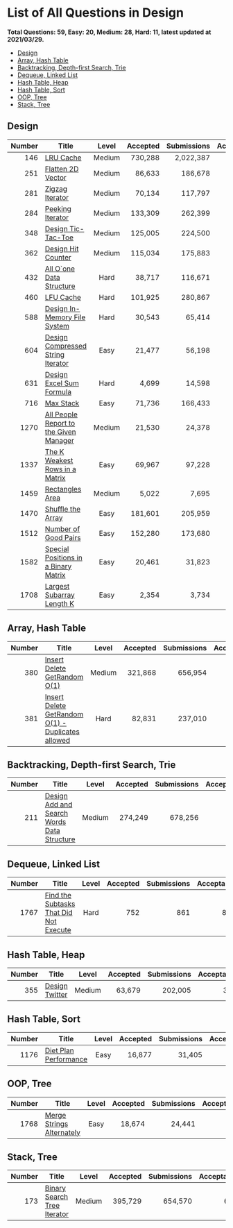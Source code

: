 # List of All Questions in Design

**Total Questions: 59, Easy: 20, Medium: 28, Hard: 11, latest updated at 2021/03/29.**

- [Design](#Design)
- [Array, Hash Table](#Array-Hash-Table)
- [Backtracking, Depth-first Search, Trie](#Backtracking-Depth-first-Search-Trie)
- [Dequeue, Linked List](#Dequeue-Linked-List)
- [Hash Table, Heap](#Hash-Table-Heap)
- [Hash Table, Sort](#Hash-Table-Sort)
- [OOP, Tree](#OOP-Tree)
- [Stack, Tree](#Stack-Tree)

## Design

|Number|                                                    Title                                                     |Level |Accepted|Submissions|Acceptance|
|-----:|--------------------------------------------------------------------------------------------------------------|:----:|-------:|----------:|---------:|
|   146|[LRU Cache](https://leetcode.com/problems/lru-cache)                                                          |Medium| 730,288|  2,022,387|       36%|
|   251|[Flatten 2D Vector](https://leetcode.com/problems/flatten-2d-vector)                                          |Medium|  86,633|    186,678|       46%|
|   281|[Zigzag Iterator](https://leetcode.com/problems/zigzag-iterator)                                              |Medium|  70,134|    117,797|       60%|
|   284|[Peeking Iterator](https://leetcode.com/problems/peeking-iterator)                                            |Medium| 133,309|    262,399|       51%|
|   348|[Design Tic-Tac-Toe](https://leetcode.com/problems/design-tic-tac-toe)                                        |Medium| 125,005|    224,500|       56%|
|   362|[Design Hit Counter](https://leetcode.com/problems/design-hit-counter)                                        |Medium| 115,034|    175,883|       65%|
|   432|[All O`one Data Structure](https://leetcode.com/problems/all-oone-data-structure)                             | Hard |  38,717|    116,671|       33%|
|   460|[LFU Cache](https://leetcode.com/problems/lfu-cache)                                                          | Hard | 101,925|    280,867|       36%|
|   588|[Design In-Memory File System](https://leetcode.com/problems/design-in-memory-file-system)                    | Hard |  30,543|     65,414|       47%|
|   604|[Design Compressed String Iterator](https://leetcode.com/problems/design-compressed-string-iterator)          | Easy |  21,477|     56,198|       38%|
|   631|[Design Excel Sum Formula](https://leetcode.com/problems/design-excel-sum-formula)                            | Hard |   4,699|     14,598|       32%|
|   716|[Max Stack](https://leetcode.com/problems/max-stack)                                                          | Easy |  71,736|    166,433|       43%|
|  1270|[All People Report to the Given Manager](https://leetcode.com/problems/all-people-report-to-the-given-manager)|Medium|  21,530|     24,378|       88%|
|  1337|[The K Weakest Rows in a Matrix](https://leetcode.com/problems/the-k-weakest-rows-in-a-matrix)                | Easy |  69,967|     97,228|       72%|
|  1459|[Rectangles Area](https://leetcode.com/problems/rectangles-area)                                              |Medium|   5,022|      7,695|       65%|
|  1470|[Shuffle the Array](https://leetcode.com/problems/shuffle-the-array)                                          | Easy | 181,601|    205,959|       88%|
|  1512|[Number of Good Pairs](https://leetcode.com/problems/number-of-good-pairs)                                    | Easy | 152,280|    173,680|       88%|
|  1582|[Special Positions in a Binary Matrix](https://leetcode.com/problems/special-positions-in-a-binary-matrix)    | Easy |  20,461|     31,823|       64%|
|  1708|[Largest Subarray Length K](https://leetcode.com/problems/largest-subarray-length-k)                          | Easy |   2,354|      3,734|       63%|


## Array, Hash Table

|Number|                                                             Title                                                              |Level |Accepted|Submissions|Acceptance|
|-----:|--------------------------------------------------------------------------------------------------------------------------------|:----:|-------:|----------:|---------:|
|   380|[Insert Delete GetRandom O(1)](https://leetcode.com/problems/insert-delete-getrandom-o1)                                        |Medium| 321,868|    656,954|       49%|
|   381|[Insert Delete GetRandom O(1) - Duplicates allowed](https://leetcode.com/problems/insert-delete-getrandom-o1-duplicates-allowed)| Hard |  82,831|    237,010|       35%|


## Backtracking, Depth-first Search, Trie

|Number|                                                        Title                                                         |Level |Accepted|Submissions|Acceptance|
|-----:|----------------------------------------------------------------------------------------------------------------------|:----:|-------:|----------:|---------:|
|   211|[Design Add and Search Words Data Structure](https://leetcode.com/problems/design-add-and-search-words-data-structure)|Medium| 274,249|    678,256|       40%|


## Dequeue, Linked List

|Number|                                                    Title                                                     |Level|Accepted|Submissions|Acceptance|
|-----:|--------------------------------------------------------------------------------------------------------------|:---:|-------:|----------:|---------:|
|  1767|[Find the Subtasks That Did Not Execute](https://leetcode.com/problems/find-the-subtasks-that-did-not-execute)|Hard |     752|        861|       87%|


## Hash Table, Heap

|Number|                            Title                             |Level |Accepted|Submissions|Acceptance|
|-----:|--------------------------------------------------------------|:----:|-------:|----------:|---------:|
|   355|[Design Twitter](https://leetcode.com/problems/design-twitter)|Medium|  63,679|    202,005|       32%|


## Hash Table, Sort

|Number|                                   Title                                    |Level|Accepted|Submissions|Acceptance|
|-----:|----------------------------------------------------------------------------|:---:|-------:|----------:|---------:|
|  1176|[Diet Plan Performance](https://leetcode.com/problems/diet-plan-performance)|Easy |  16,877|     31,405|       54%|


## OOP, Tree

|Number|                                       Title                                        |Level|Accepted|Submissions|Acceptance|
|-----:|------------------------------------------------------------------------------------|:---:|-------:|----------:|---------:|
|  1768|[Merge Strings Alternately](https://leetcode.com/problems/merge-strings-alternately)|Easy |  18,674|     24,441|       76%|


## Stack, Tree

|Number|                                         Title                                          |Level |Accepted|Submissions|Acceptance|
|-----:|----------------------------------------------------------------------------------------|:----:|-------:|----------:|---------:|
|   173|[Binary Search Tree Iterator](https://leetcode.com/problems/binary-search-tree-iterator)|Medium| 395,729|    654,570|       60%|



